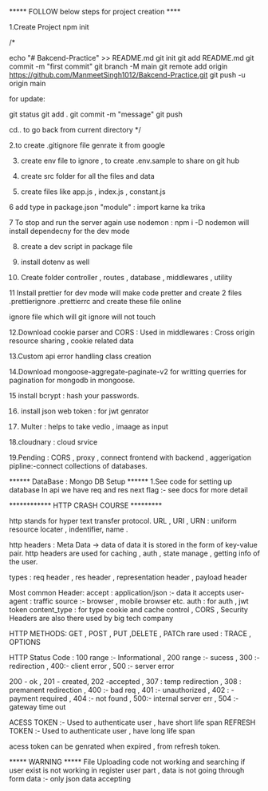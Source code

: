  ***** FOLLOW below steps for project creation ****

1.Create Project npm init

/*

echo "# Bakcend-Practice" >> README.md
git init
git add README.md
git commit -m "first commit"
git branch -M main
git remote add origin https://github.com/ManmeetSingh1012/Bakcend-Practice.git
git push -u origin main


for update:

git status 
git add .
git commit -m "message"
git push

cd.. to go back from current directory
*/

2.to create .gitignore file genrate it from google 

3. create env file to ignore , to create .env.sample to share on git hub

4. create src folder for all the files and data

5. create files like app.js , index.js , constant.js

6  add type in package.json "module" : import karne ka  trika

7  To stop and run the server again use nodemon : npm i -D nodemon will install dependecny for the dev mode

8. create  a dev script in package file 

9. install dotenv as well 

10. Create folder controller , routes , database , middlewares , utility 

11 Install prettier for dev mode will make code pretter and create 2 files .prettierignore .prettierrc  and create these file online 

   ignore file which will git ignore will not touch 


12.Download cookie parser and CORS : Used in middlewares : Cross origin resource sharing , cookie related data

13.Custom api error handling class creation 

14.Download mongoose-aggregate-paginate-v2 for writting querries for pagination for mongodb in mongoose.

15 install bcrypt : hash your passwords.

16. install json web token : for jwt genrator

17. Multer : helps to take vedio , imaage as input

18.cloudnary : cloud srvice

19.Pending : CORS , proxy , connect frontend with backend , aggerigation pipline:-connect collections of databases.

****** DataBase : Mongo DB Setup ******
1.See code for setting up database
In api we have req and res next flag :- see docs for more detail 


************ HTTP CRASH COURSE *********

http stands for hyper text transfer protocol.
URL , URI , URN : uniform resource locater , indentifier, name .


http headers : Meta Data -> data of data it is stored in the form of key-value pair.
http headers are used for caching , auth , state manage , getting info of the user.


types : req header , res header , representation header  , payload header


Most common Header:
accept : application/json :- data it accepts
user-agent : traffic source :- browser , mobile browser etc.
auth : for auth , jwt token
content_type : for type
cookie and cache control , CORS , Security Headers are also there used by big tech company


HTTP METHODS:
GET , POST , PUT ,DELETE , PATCh  rare used : TRACE , OPTIONS


HTTP Status Code :
100 range :- Informational , 200 range :- sucess  , 300 :- redirection , 400:- client error , 500 :- server error

200 - ok , 201 - created, 202 -accepted , 307 : temp redirection , 308 : premanent redirection , 
400 :- bad req , 401 :- unauthorized , 402 : - payment required , 404 :- not found , 500:- internal server err , 504 :- gateway time out

ACESS TOKEN  :- Used to authenticate user , have short life span
REFRESH TOKEN :- Used to authenticate user , have long life span 

acess token can be genrated when expired , from refresh token.


***** WARNING *****
File Uploading code not working and searching if user exist is not working in register user part , data is not going through form data :- only json data accepting



